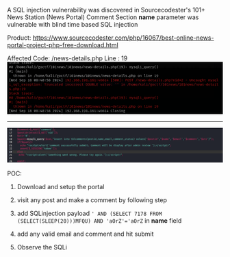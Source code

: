 A SQL injection vulnerability was discovered in Sourcecodester's 101+ News Station (News Portal) Comment Section **name** parameter was vulnerable with blind time based SQL injection

Product: https://www.sourcecodester.com/php/16067/best-online-news-portal-project-php-free-download.html

Affected Code: /news-details.php
Line : 19
![](https://github.com/gurudattch/CVEs/blob/main/assets/25.png)

---

![](https://github.com/gurudattch/CVEs/blob/main/assets/26.png)

POC:

1. Download and setup the portal
2. visit any post and make a comment by following step
3. add SQLinjection payload  `' AND (SELECT 7178 FROM (SELECT(SLEEP(20)))MFQU) AND 'aOrZ'='aOrZ` in **name** field 
  
4. add any valid email and comment and hit submit 
5. Observe the SQLi
